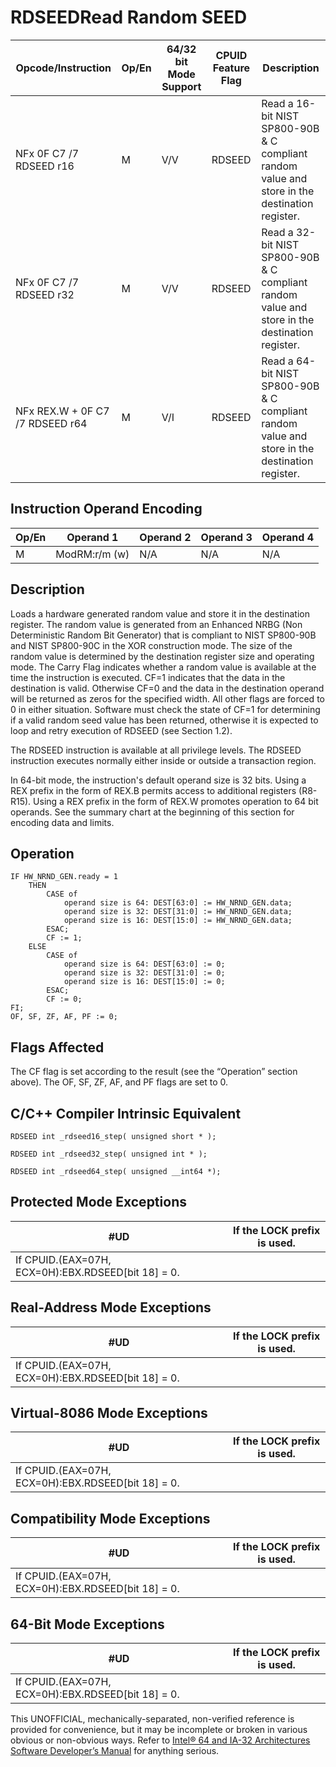 # RDSEED**Read Random SEED**

| Opcode/Instruction              | Op/En | 64/32 bit Mode Support | CPUID Feature Flag | Description                                                                                    |
| ------------------------------- | ----- | ---------------------- | ------------------ | ---------------------------------------------------------------------------------------------- |
| NFx 0F C7 /7 RDSEED r16         | M     | V/V                    | RDSEED             | Read a 16-bit NIST SP800-90B & C compliant random value and store in the destination register. |
| NFx 0F C7 /7 RDSEED r32         | M     | V/V                    | RDSEED             | Read a 32-bit NIST SP800-90B & C compliant random value and store in the destination register. |
| NFx REX.W + 0F C7 /7 RDSEED r64 | M     | V/I                    | RDSEED             | Read a 64-bit NIST SP800-90B & C compliant random value and store in the destination register. |

## Instruction Operand Encoding

| Op/En | Operand 1     | Operand 2 | Operand 3 | Operand 4 |
| ----- | ------------- | --------- | --------- | --------- |
| M     | ModRM:r/m (w) | N/A       | N/A       | N/A       |

## Description

Loads a hardware generated random value and store it in the destination register. The random value is generated from an Enhanced NRBG (Non Deterministic Random Bit Generator) that is compliant to NIST SP800-90B and NIST SP800-90C in the XOR construction mode. The size of the random value is determined by the destination register size and operating mode. The Carry Flag indicates whether a random value is available at the time the instruction is executed. CF=1 indicates that the data in the destination is valid. Otherwise CF=0 and the data in the destination operand will be returned as zeros for the specified width. All other flags are forced to 0 in either situation. Software must check the state of CF=1 for determining if a valid random seed value has been returned, otherwise it is expected to loop and retry execution of RDSEED (see Section 1.2).

The RDSEED instruction is available at all privilege levels. The RDSEED instruction executes normally either inside or outside a transaction region.

In 64-bit mode, the instruction's default operand size is 32 bits. Using a REX prefix in the form of REX.B permits access to additional registers (R8-R15). Using a REX prefix in the form of REX.W promotes operation to 64 bit operands. See the summary chart at the beginning of this section for encoding data and limits.

## Operation

```
IF HW_NRND_GEN.ready = 1
    THEN
        CASE of
            operand size is 64: DEST[63:0] := HW_NRND_GEN.data;
            operand size is 32: DEST[31:0] := HW_NRND_GEN.data;
            operand size is 16: DEST[15:0] := HW_NRND_GEN.data;
        ESAC;
        CF := 1;
    ELSE
        CASE of
            operand size is 64: DEST[63:0] := 0;
            operand size is 32: DEST[31:0] := 0;
            operand size is 16: DEST[15:0] := 0;
        ESAC;
        CF := 0;
FI;
OF, SF, ZF, AF, PF := 0;

```

## Flags Affected

The CF flag is set according to the result (see the “Operation” section above). The OF, SF, ZF, AF, and PF flags are set to 0.

## C/C++ Compiler Intrinsic Equivalent

```
RDSEED int _rdseed16_step( unsigned short * );

```

```
RDSEED int _rdseed32_step( unsigned int * );

```

```
RDSEED int _rdseed64_step( unsigned __int64 *);

```

## Protected Mode Exceptions

| #​​​UD                                             | If the LOCK prefix is used. |
| -------------------------------------------------- | --------------------------- |
| If CPUID.(EAX=07H, ECX=0H):EBX.RDSEED[bit 18] = 0. |

## Real-Address Mode Exceptions

| #​​​UD                                             | If the LOCK prefix is used. |
| -------------------------------------------------- | --------------------------- |
| If CPUID.(EAX=07H, ECX=0H):EBX.RDSEED[bit 18] = 0. |

## Virtual-8086 Mode Exceptions

| #​​​UD                                             | If the LOCK prefix is used. |
| -------------------------------------------------- | --------------------------- |
| If CPUID.(EAX=07H, ECX=0H):EBX.RDSEED[bit 18] = 0. |

## Compatibility Mode Exceptions

| #​​​UD                                             | If the LOCK prefix is used. |
| -------------------------------------------------- | --------------------------- |
| If CPUID.(EAX=07H, ECX=0H):EBX.RDSEED[bit 18] = 0. |

## 64-Bit Mode Exceptions

| #​​​UD                                             | If the LOCK prefix is used. |
| -------------------------------------------------- | --------------------------- |
| If CPUID.(EAX=07H, ECX=0H):EBX.RDSEED[bit 18] = 0. |

This UNOFFICIAL, mechanically-separated, non-verified reference is provided for convenience, but it may be
incomplete or broken in various obvious or non-obvious
ways. Refer to [Intel® 64 and IA-32 Architectures Software Developer’s Manual](https://software.intel.com/en-us/download/intel-64-and-ia-32-architectures-sdm-combined-volumes-1-2a-2b-2c-2d-3a-3b-3c-3d-and-4) for anything serious.
